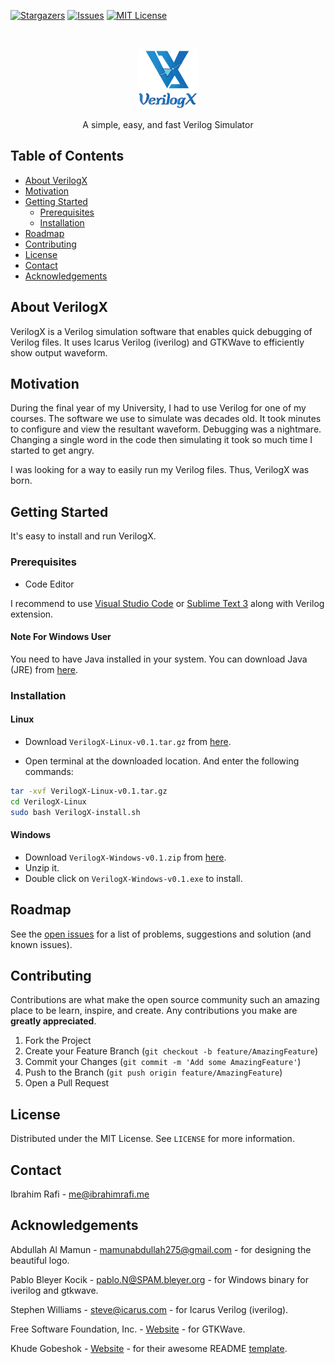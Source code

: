 [![Stargazers][stars-shield]][stars-url]
[![Issues][issues-shield]][issues-url]
[![MIT License][license-shield]][license-url]

<!-- PROJECT LOGO -->
<br />
<p align="center">
  <a href="https://github.com/rafiibrahim8/VerilogX">
    <img src="img/logo_360x360.png" alt="VerilogX logo" width="96" height="96">
  </a>

  <p align="center">
  A simple, easy, and fast Verilog Simulator
  </p>
</p>

<!-- TABLE OF CONTENTS -->
## Table of Contents

* [About VerilogX](#about-verilogx)
* [Motivation](#motivation)
* [Getting Started](#getting-started)
  * [Prerequisites](#prerequisites)
  * [Installation](#installation)
* [Roadmap](#roadmap)
* [Contributing](#contributing)
* [License](#license)
* [Contact](#contact)
* [Acknowledgements](#acknowledgements)


## About VerilogX

VerilogX is a Verilog simulation software that enables quick debugging of Verilog files. It uses Icarus Verilog (iverilog) and GTKWave to efficiently show output waveform.

## Motivation

During the final year of my University, I had to use Verilog for one of my courses. The software we use to simulate was decades old. It took minutes to configure and view the resultant waveform. Debugging was a nightmare. Changing a single word in the code then simulating it took so much time I started to get angry. 

I was looking for a way to easily run my Verilog files. Thus, VerilogX was born.

## Getting Started

It's easy to install and run VerilogX.

### Prerequisites

- Code Editor

I recommend to use [Visual Studio Code](https://code.visualstudio.com) or [Sublime Text 3](https://www.sublimetext.com/3) along with Verilog extension.

#### Note For Windows User

You need to have Java installed in your system.
You can download Java (JRE) from [here](https://www.oracle.com/java/technologies/javase-jre8-downloads.html).


### Installation

#### Linux

- Download `VerilogX-Linux-v0.1.tar.gz` from [here](https://github.com/rafiibrahim8/VerilogX/releases/tag/v0.1).

- Open terminal at the downloaded location. And enter the following commands:
```sh
tar -xvf VerilogX-Linux-v0.1.tar.gz
cd VerilogX-Linux
sudo bash VerilogX-install.sh
```

#### Windows

- Download `VerilogX-Windows-v0.1.zip` from [here](https://github.com/rafiibrahim8/VerilogX/releases/tag/v0.1).
- Unzip it.
- Double click on `VerilogX-Windows-v0.1.exe` to install.

## Roadmap

See the [open issues](https://github.com/rafiibrahim8/VerilogX/issues) for a list of problems, suggestions and solution (and known issues).


<!-- CONTRIBUTING -->
## Contributing

Contributions are what make the open source community such an amazing place to be learn, inspire, and create. Any contributions you make are **greatly appreciated**.

1. Fork the Project
2. Create your Feature Branch (`git checkout -b feature/AmazingFeature`)
3. Commit your Changes (`git commit -m 'Add some AmazingFeature'`)
4. Push to the Branch (`git push origin feature/AmazingFeature`)
5. Open a Pull Request

<!-- LICENSE -->
## License

Distributed under the MIT License. See `LICENSE` for more information.


<!-- CONTACT -->
## Contact

Ibrahim Rafi - me@ibrahimrafi.me


<!-- ACKNOWLEDGEMENTS -->
## Acknowledgements

Abdullah Al Mamun - mamunabdullah275@gmail.com - for designing the beautiful logo.

Pablo Bleyer Kocik - pablo.N@SPAM.bleyer.org - for Windows binary for iverilog and gtkwave.

Stephen Williams - steve@icarus.com - for Icarus Verilog (iverilog).

Free Software Foundation, Inc. - [Website](https://www.fsf.org) - for GTKWave.

Khude Gobeshok - [Website](https://app.khudegobeshok.com) - for their awesome README [template](https://github.com/khudegobeshok/arduino-learning-kit/blob/master/README.md).


<!-- MARKDOWN LINKS & IMAGES -->
<!-- https://www.markdownguide.org/basic-syntax/#reference-style-links -->
[stars-shield]: https://img.shields.io/github/stars/rafiibrahim8/VerilogX.svg?style=flat-square
[stars-url]: https://github.com/rafiibrahim8/VerilogX/stargazers
[issues-shield]: https://img.shields.io/github/issues/rafiibrahim8/VerilogX.svg?style=flat-square
[issues-url]: https://github.com/rafiibrahim8/VerilogX/issues
[license-shield]: https://img.shields.io/github/license/rafiibrahim8/VerilogX.svg?style=flat-square
[license-url]: https://github.com/rafiibrahim8/VerilogX/blob/master/LICENSE
